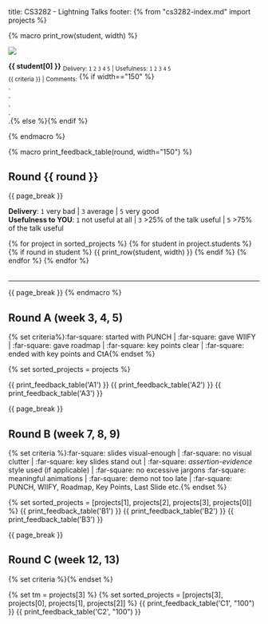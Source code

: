 <frontmatter>
title: CS3282 - Lightning Talks
footer:
</frontmatter>
{% from "cs3282-index.md" import projects %}

{% macro print_row(student, width) %}
<tr>
<td style="width:150px; height:{{ "175" if width=="100" else "100" }}px">
<img src="{{ baseUrl }}/students/{{ student[1] }}/photo.png" width="{{ width }}" /><br>
</td>
<td valign="top" style="border: 1px solid black; padding:5px">

****{{ student[0] }}**** <sub>Delivery: `1` `2` `3` `4` `5` | Usefulness: `1` `2` `3` `4` `5`</sub><br>
<md><sub>{{ criteria }} | Comments:</sub></md>
{% if width=="150" %}<br>.
<br>.
<br>.
<br>.
<br>.{% else %}{% endif %}
</td>
</tr>
{% endmacro %}

{% macro print_feedback_table(round, width="150") %}

## Round {{ round }}
{{ page_break }}

**Delivery**: `1` very bad | `3` average | `5` very good<br>
**Usefulness to YOU**: `1` not useful at all | `3` >25% of the talk useful | `5` >75% of the talk useful

<table style="width:100%">
{% for project in sorted_projects %}
{% for student in project.students %}
{% if round in student %}
{{ print_row(student, width) }}
{% endif %}
{% endfor %}
{% endfor %}
</table>
<hr>
{{ page_break }}
{% endmacro %}


## Round A (week 3, 4, 5)

{% set criteria%}:far-square: started with PUNCH | :far-square: gave WIIFY | :far-square: gave roadmap | :far-square: key points clear | :far-square: ended with key points and CtA{% endset %}

{% set sorted_projects = projects %}

{{ print_feedback_table('A1') }}
{{ print_feedback_table('A2') }}
{{ print_feedback_table('A3') }}

{{ page_break }}

## Round B (week 7, 8, 9)

{% set criteria %}:far-square: slides visual-enough | :far-square: no visual clutter | :far-square: key slides stand out | :far-square: _assertion-evidence_ style used (if applicable) | :far-square: no excessive jargons :far-square: meaningful animations | :far-square: demo not too late | :far-square: PUNCH, WIIFY, Roadmap, Key Points, Last Slide etc.{% endset %}

{% set sorted_projects = [projects[1], projects[2], projects[3], projects[0]] %}
{{ print_feedback_table('B1') }}
{{ print_feedback_table('B2') }}
{{ print_feedback_table('B3') }}

{{ page_break }}

## Round C (week 12, 13)

{% set criteria %}{% endset %}

{% set tm = projects[3] %}
{% set sorted_projects = [projects[3], projects[0], projects[1], projects[2]] %}
{{ print_feedback_table('C1', "100") }}
{{ print_feedback_table('C2', "100") }}

